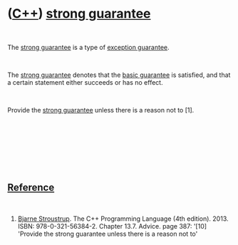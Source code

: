 



 

 

 

 

 

([C++](Cpp.htm)) [strong guarantee](CppStrongGuarantee.htm)
===========================================================

 

The [strong guarantee](CppStrongGuarantee.htm) is a type of [exception
guarantee](CppExceptionGuarantee.htm).

 

The [strong guarantee](CppStrongGuarantee.htm) denotes that the [basic
guarantee](CppBasicGuarantee.htm) is satisfied, and that a certain
statement either succeeds or has no effect.

 

Provide the [strong guarantee](CppStrongGuarantee.htm) unless there is a
reason not to \[1\].

 

 

 

 

[Reference](CppReferences.htm)
------------------------------

 

1.  [Bjarne Stroustrup](CppBjarneStroustrup.htm). The C++ Programming
    Language (4th edition). 2013. ISBN: 978-0-321-56384-2. Chapter 13.7.
    Advice. page 387: '\[10\] 'Provide the strong guarantee unless there
    is a reason not to'

 

 

 

 

 





 



